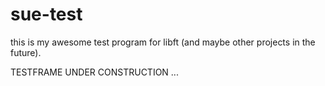 # sue-test

this is my awesome test program for libft (and maybe other projects in the future). 

TESTFRAME
UNDER CONSTRUCTION ...
